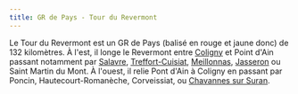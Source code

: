 ```yaml
---
title: GR de Pays - Tour du Revermont
---
```


Le Tour du Revermont est un GR de Pays (balisé en rouge et jaune donc) de
132&nbsp;kilomètres. À l'est, il longe le Revermont entre
[Coligny](/tags/coligny/) et Point d'Ain passant notamment par
[Salavre](/tags/salavre/), [Treffort-Cuisiat](/tags/treffort-cuisiat/),
[Meillonnas](/tags/meillonnas/), [Jasseron](/tags/jasseron/) ou Saint Martin du
Mont. À l'ouest, il relie Pont d'Ain à Coligny en passant par Poncin,
Hautecourt-Romanèche, Corveissiat, ou [Chavannes sur
Suran](/tags/chavannes-sur-suran/).
